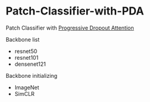 # Patch-Classifier-with-PDA

Patch Classifier with [Progressive Dropout Attention](https://velog.io/@kyyle/Multi-layer-pseudo-supervision-for-histopathology-tissue-semantic-segmentation-using-patch-level-classification-labels)

Backbone list
- resnet50
- resnet101
- densenet121

Backbone initializing
- ImageNet 
- SimCLR 
